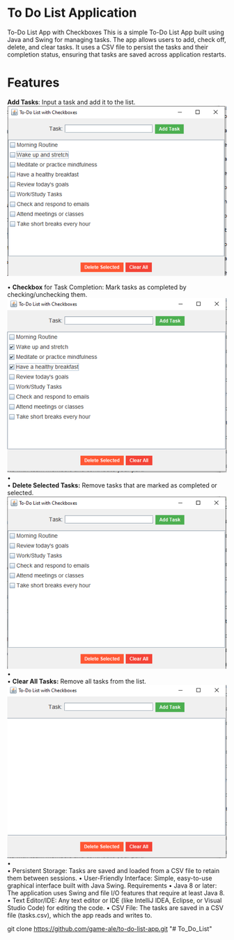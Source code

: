 # To Do List Application
To-Do List App with Checkboxes
This is a simple To-Do List App built using Java and Swing for managing tasks. The app allows users to add, check off, delete, and clear tasks. It uses a CSV file to persist the tasks and their completion status, ensuring that tasks are saved across application restarts.

# Features
**Add Tasks**: Input a task and add it to the list.![alt text](first.PNG)

•	**Checkbox**
 for Task Completion: Mark tasks as completed by checking/unchecking them.
![alt text](two.PNG)
•	
•	**Delete Selected Tasks:** Remove tasks that are marked as completed or selected.![alt text](three.PNG)
•	
•	**Clear All Tasks:** 
Remove all tasks from the list.
![alt text](six.PNG)
•	
•	Persistent Storage: Tasks are saved and loaded from a CSV file to retain them between sessions.
•	User-Friendly Interface: Simple, easy-to-use graphical interface built with Java Swing.
Requirements
•	Java 8 or later: The application uses Swing and file I/O features that require at least Java 8.
•	Text Editor/IDE: Any text editor or IDE (like IntelliJ IDEA, Eclipse, or Visual Studio Code) for editing the code.
•	CSV File: The tasks are saved in a CSV file (tasks.csv), which the app reads and writes to.

git clone https://github.com/game-ale/to-do-list-app.git
"# To_Do_List" 
